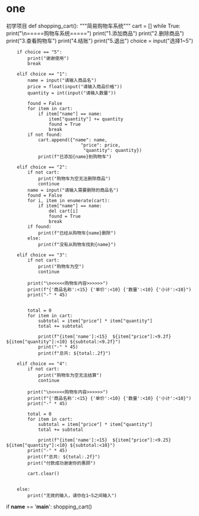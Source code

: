 # one
初学项目
def shopping_cart():
    """简易购物车系统"""
    cart = []
    while True:
        print("\n=====购物车系统=====")
        print("1.添加商品")
        print("2.删除商品")
        print("3.查看购物车")
        print("4.结账")
        print("5.退出")
        choice = input("选择1~5")

        if choice == "5":
            print("谢谢使用")
            break

        elif choice == "1":
            name = input("请输入商品名")
            price = float(input("请输入商品价格"))
            quantity = int(input("请输入数量"))

            found = False
            for item in cart:
                if item["name"] == name:
                    item["quantity"] += quantity
                    found = True
                    break
            if not found:
                cart.append({"name": name,
                                "price": price,
                                 "quantity": quantity})
                print(f"已添加{name}到购物车")

        elif choice == "2":
            if not cart:
                print("购物车为空无法删除商品")
                continue
            name = input("请输入需要删除的商品名")
            found = False
            for i, item in enumerate(cart):
                if item["name"] == name:
                    del cart[i]
                    found = True
                    break
            if found:
                print(f"已经从购物车{name}删除")
            else:
                print(f"没有从购物车找到{name}")

        elif choice == "3":
            if not cart:
                print("购物车为空")
                continue

            print("\n<<<<<购物车内容>>>>>>")
            print(f"{'商品名称':<15} {'单价':<10} {'数量':<10} {'小计':<10}")
            print("-" * 45)


            total = 0
            for item in cart:
                subtotal = item["price"] * item["quantity"]
                total += subtotal

                print(f"{item['name']:<15}  ${item["price"]:<9.2f}  ${item["quantity"]:<10} ${subtotal:<9.2f}")
                print("-" * 45)
                print(f"总共: ${total:.2f}")

        elif choice == "4":
            if not cart:
                print("购物车为空无法结算")
                continue

            print("\n<<<<<购物车内容>>>>>>")
            print(f"{'商品名称':<15} {'单价':<10} {'数量':<10} {'小计':<10}")
            print("-" * 45)

            total = 0
            for item in cart:
                subtotal = item["price"] * item["quantity"]
                total += subtotal

                print(f"{item['name']:<15}  ${item["price"]:<9.25}  ${item["quantity"]:<10} ${subtotal:<10}")
            print("-" * 45)
            print(f"总共: ${total:.2f}")
            print("付款成功谢谢你的惠顾")

            cart.clear()


        else:
            print("无效的输入，请你在1~5之间输入")


if __name__ == '__main__':
    shopping_cart()
